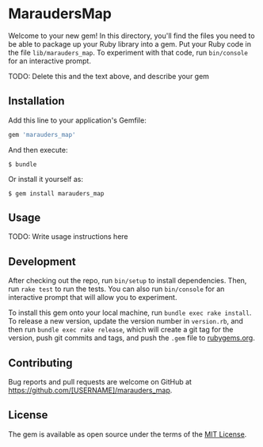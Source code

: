 # MaraudersMap

Welcome to your new gem! In this directory, you'll find the files you need to be able to package up your Ruby library into a gem. Put your Ruby code in the file `lib/marauders_map`. To experiment with that code, run `bin/console` for an interactive prompt.

TODO: Delete this and the text above, and describe your gem

## Installation

Add this line to your application's Gemfile:

```ruby
gem 'marauders_map'
```

And then execute:

    $ bundle

Or install it yourself as:

    $ gem install marauders_map

## Usage

TODO: Write usage instructions here

## Development

After checking out the repo, run `bin/setup` to install dependencies. Then, run `rake test` to run the tests. You can also run `bin/console` for an interactive prompt that will allow you to experiment.

To install this gem onto your local machine, run `bundle exec rake install`. To release a new version, update the version number in `version.rb`, and then run `bundle exec rake release`, which will create a git tag for the version, push git commits and tags, and push the `.gem` file to [rubygems.org](https://rubygems.org).

## Contributing

Bug reports and pull requests are welcome on GitHub at https://github.com/[USERNAME]/marauders_map.

## License

The gem is available as open source under the terms of the [MIT License](https://opensource.org/licenses/MIT).
